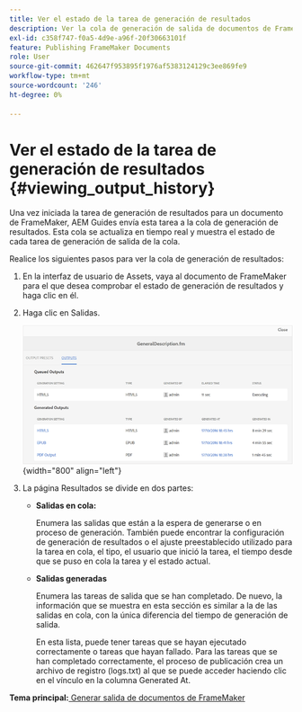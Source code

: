 ```yaml
---
title: Ver el estado de la tarea de generación de resultados
description: Ver la cola de generación de salida de documentos de FrameMaker. Obtenga información sobre cómo ver el estado de una tarea de generación de resultados.
exl-id: c358f747-f0a5-4d9e-a96f-20f30663101f
feature: Publishing FrameMaker Documents
role: User
source-git-commit: 462647f953895f1976af5383124129c3ee869fe9
workflow-type: tm+mt
source-wordcount: '246'
ht-degree: 0%

---
```


# Ver el estado de la tarea de generación de resultados {#viewing_output_history}

Una vez iniciada la tarea de generación de resultados para un documento de FrameMaker, AEM Guides envía esta tarea a la cola de generación de resultados. Esta cola se actualiza en tiempo real y muestra el estado de cada tarea de generación de salida de la cola.

Realice los siguientes pasos para ver la cola de generación de resultados:

1. En la interfaz de usuario de Assets, vaya al documento de FrameMaker para el que desea comprobar el estado de generación de resultados y haga clic en él.

1. Haga clic en Salidas.

   ![](images/output-queued-fm.png){width="800" align="left"}

1. La página Resultados se divide en dos partes:

   - **Salidas en cola:**

     Enumera las salidas que están a la espera de generarse o en proceso de generación. También puede encontrar la configuración de generación de resultados o el ajuste preestablecido utilizado para la tarea en cola, el tipo, el usuario que inició la tarea, el tiempo desde que se puso en cola la tarea y el estado actual.

   - **Salidas generadas**

     Enumera las tareas de salida que se han completado. De nuevo, la información que se muestra en esta sección es similar a la de las salidas en cola, con la única diferencia del tiempo de generación de salida.

     En esta lista, puede tener tareas que se hayan ejecutado correctamente o tareas que hayan fallado. Para las tareas que se han completado correctamente, el proceso de publicación crea un archivo de registro \(logs.txt\) al que se puede acceder haciendo clic en el vínculo en la columna Generated At.


**Tema principal:**[ Generar salida de documentos de FrameMaker](fm-output-generatation.md)

